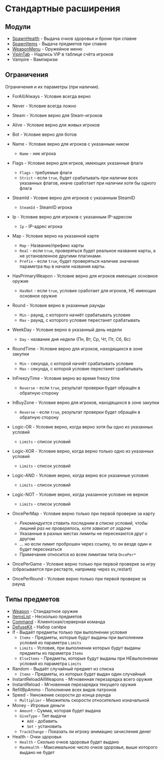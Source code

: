 # Стандартные расширения

## Модули

- [SpawnHealth](extensions/modules/spawn-health.md) - Выдача очков здоровья и брони при спавне
- [SpawnItems](extensions/modules/spawn-items.md) - Выдача предметов при спавне
- [WeaponMenu](extensions/modules/weapon-menu.md) - Оружейное меню
- [VipInTab](extensions/modules/vip-in-tab.md) - Надпись VIP в таблице счёта игроков
- Vampire - Вампиризм

## Ограничения

Ограничения и их параметры (при наличии).

- ForAll/Always - Условие всегда верно
- Never - Условие всегда ложно
- Steam - Условие верно для Steam-игроков
- Alive - Условие верно для живых игроков
- Bot - Условие верно для ботов
- Name - Условие верно для игроков с указанным ником
    - `Name` - ник игрока
- Flags - Условие верно для игрков, имеющих указанные флаги
    - `Flags` - требуемые флаги
    - `Strict` - если `true`, будет срабатывать при наличии всех указанных флагов, иначе сработает при наличии хотя бы одного флага
- SteamId - Усовие верно для игроков с указанным SteamID
    - `SteamId` - SteamID игрока
- Ip - Условие верно для игроков с указанным IP-адресом
    - `Ip` - IP-адрес игрока
- Map - Условие верно на указанной карте
    - `Map` - Название/префикс карты
    - `Real` - если `true`, проверяться будет реальное название карты, а не установленное другими плагинами.
    - `Prefix` - если `true`, будет проверяться наличие значения параметра `Map` в начале названия карты.
- HasPrimaryWeapon - Условие верно для игроков имеющих основное оружие
    - `HasNot` - если `true`, условие сработает для игроков, НЕ имеющих основное оружие
- Round - Условие верно в указанные раунды
    - `Min` - раунд, с которого начнёт срабатывать условие
    - `Max` - раунд, с которого условие перестанет срабатывать
- WeekDay - Условие верно в указанный день недели
    - `Day` - название дня недели (Пн, Вт, Ср, Чт, Пт, Сб, Вс)
- RoundTime - Условие верно для игроков, находящихся в зоне закупки
    - `Min` - секунда, с которой начнёт срабатывать условие
    - `Max` - секунда, с которой условие перестанет срабатывать
- InFreezyTime - Условие верно во время freezy time
    - `Reverse` - если `true`, результат проверки будет обращён в обратную сторону
- InBuyZone - Условие верно для игроков, находящихся в зоне закупки
    - `Reverse` - если `true`, результат проверки будет обращён в обратную сторону

- Logic-OR - Условие верно, когда верно хотя бы одно из указанных условий
    - `Limits` - список условий
- Logic-XOR - Условие верно, когда верно только одно из указанных условий
    - `Limits` - список условий
- Logic-AND - Условие верно, когда верно все указанные условия
    - `Limits` - список условий
- Logic-NOT - Условие верно, когда указанное условие не верное
    - `Limits` - список условий

- OncePerMap - Условие верно только при первой проверке за карту
    - _Рекомендуется ставить последним в списке условий, чтобы лишний раз не проверялось, хотя зависит от задачи_
    - Указанные в разных местах лимиты не пересекаются друг с другом
    - ... но если лимит проброшен через ссылку, то он везде один и будет пересекаться
    - Примечание относится ко всем лимитам типа `OncePer*`
- OncePerGame - Условие верно только при первой проверке за игру (сбрасывается при рестарте, например через sv_restart)
- OncePerRound - Условие верно только при первой проверке за раунд

## Типы предметов

- [Weapon](extensions/items/weapon.md) - Стандартное оружие
- [ItemsList](extensions/items/items-list.md) - Несколько предметов
- [Command](extensions/items/command.md) - Клиентская/серверная команда
- [DefuseKit](extensions/items/defuse-kit.md) - Набор сапёра
- If - Выдаёт предметы только при выполнении условия
    - `Items` - Предметы, которые будут выданы при выполнении условий из параметра `Limits`
    - `Limits` - Условия, при выполнении которых будут выданы предметы из параметра `Items`
    - `ElseItems` - Предметы, которые будут выданы при НЕвыполнении условий из параметра `Limits`
- Random - Выдаёт случайный предмет из списка
    - `Items` - Предметы, из которых будет выдан один случайный
- InstantReloadAllWeapons - Мгновенная перезарядка всего оружия
- InstantReload - Мгновенная перезарядка текущего оружия
- RefillBpAmmo - Пополнение всех видов патронов
- Speed - Умножение скорости до конца раунда
    - `Multiplier` - Множитель скорости относительно изначальной
- Money - Игровые деньги
    - `Amount` - Сумма, которая будет выдана
    - `GiveType` - Тип выдачи
        - `Add` - добавить
        - `Set` - установить
    - `TrackChange` - Показать ли игроку анимацию зачисления денег
- Health - Очки здоровья
    - `Health` - Сколько очков здоровья будет выдано
    - `MaxHealth` - Максимальное число очков здоровья, выше которого выдано не будет

